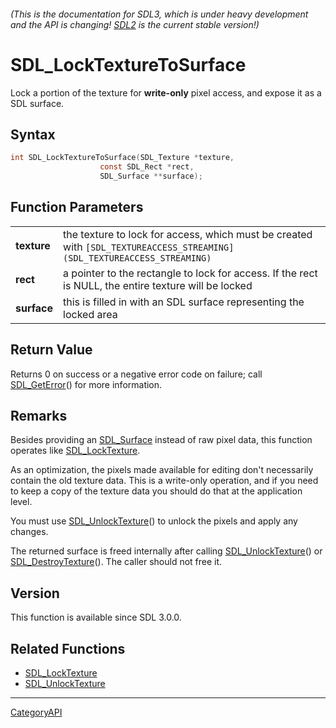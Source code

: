 ###### (This is the documentation for SDL3, which is under heavy development and the API is changing! [SDL2](https://wiki.libsdl.org/SDL2/) is the current stable version!)
# SDL_LockTextureToSurface

Lock a portion of the texture for **write-only** pixel access, and expose it as a SDL surface.

## Syntax

```c
int SDL_LockTextureToSurface(SDL_Texture *texture,
                    const SDL_Rect *rect,
                    SDL_Surface **surface);

```

## Function Parameters

|                 |                                                                                                                         |
| --------------- | ----------------------------------------------------------------------------------------------------------------------- |
| **texture**     | the texture to lock for access, which must be created with `[SDL_TEXTUREACCESS_STREAMING](SDL_TEXTUREACCESS_STREAMING)` |
| **rect**        | a pointer to the rectangle to lock for access. If the rect is NULL, the entire texture will be locked                   |
| **surface**     | this is filled in with an SDL surface representing the locked area                                                      |

## Return Value

Returns 0 on success or a negative error code on failure; call
[SDL_GetError](SDL_GetError)() for more information.

## Remarks

Besides providing an [SDL_Surface](SDL_Surface) instead of raw pixel data,
this function operates like [SDL_LockTexture](SDL_LockTexture).

As an optimization, the pixels made available for editing don't necessarily
contain the old texture data. This is a write-only operation, and if you
need to keep a copy of the texture data you should do that at the
application level.

You must use [SDL_UnlockTexture](SDL_UnlockTexture)() to unlock the pixels
and apply any changes.

The returned surface is freed internally after calling
[SDL_UnlockTexture](SDL_UnlockTexture)() or
[SDL_DestroyTexture](SDL_DestroyTexture)(). The caller should not free it.

## Version

This function is available since SDL 3.0.0.

## Related Functions

* [SDL_LockTexture](SDL_LockTexture)
* [SDL_UnlockTexture](SDL_UnlockTexture)

----
[CategoryAPI](CategoryAPI)

